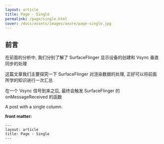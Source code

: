```yaml
---
layout: article
title: Page - Single
permalink: /page/single.html
cover: /docs/assets/images/axure/page-single.jpg
---
```


## 前言
在前面的分析中, 我们分别了解了 SurfaceFlinger 显示设备的创建和 Vsync 垂直同步的处理

这篇文章我们主要探究一下 SurfaceFlinger 对渲染数据的处理, 正好可以将前面所学的知识进行一次汇总

在一个 Vsync 信号到来之后, 最终会触发 SurfaceFlinger 的 onMessageReceived 的函数

A post with a single column.

<!--more-->

**front matter:**

    ---
    layout: article
    title: Page - Single
    ---